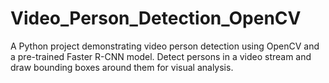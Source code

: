 # Video_Person_Detection_OpenCV
 A Python project demonstrating video person detection using OpenCV and a pre-trained Faster R-CNN model. Detect persons in a video stream and draw bounding boxes around them for visual analysis.
